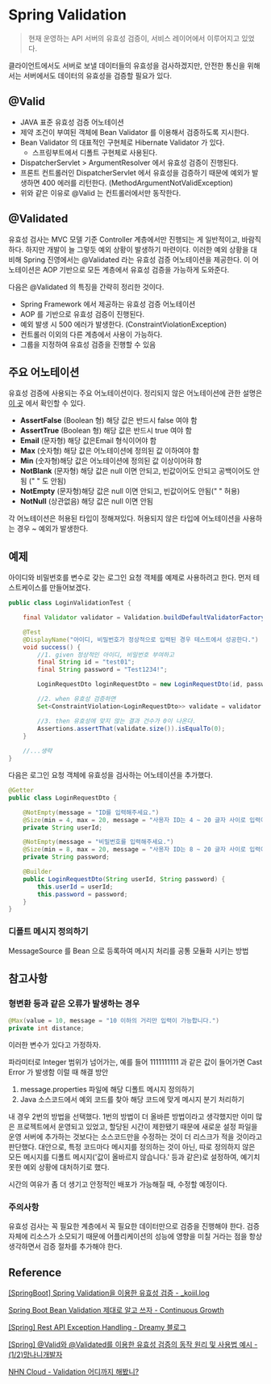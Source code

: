 # Spring Validation

> 현재 운영하는 API 서버의 유효성 검증이, 서비스 레이어에서 이루어지고 있었다.


클라이언트에서도 서버로 보낼 데이터들의 유효성을 검사하겠지만, 안전한 통신을 위해서는 서버에서도 데이터의 유효성을 검증할 필요가 있다.



## @Valid

- JAVA 표준 유효성 검증 어노테이션
- 제약 조건이 부여된 객체에 Bean Validator 를 이용해서 검증하도록 지시한다.
- Bean Validator 의 대표적인 구현체로 Hibernate Validator 가 있다.
  - 스프링부트에서 디폴트 구현체로 사용된다.
- DispatcherServlet > ArgumentResolver 에서 유효성 검증이 진행된다.
- 프론트 컨트롤러인 DispatcherServlet 에서 유효성을 검증하기 때문에 예외가 발생하면 400 에러를 리턴한다. (MethodArgumentNotValidException)
- 위와 같은 이유로 @Valid 는 컨트롤러에서만 동작한다.

## @Validated

유효성 검사는 MVC 모델 기준 Controller 계층에서만 진행되는 게 일반적이고, 바람직하다. 하지만 개발이 늘 그렇듯 예외 상황이 발생하기 마련이다.
이러한 예외 상황을 대비해 Spring 진영에서는 @Validated 라는 유효성 검증 어노테이션을 제공한다. 이 어노테이션은 AOP 기반으로 모든 계층에서 유효성 검증을 가능하게 도와준다.

다음은 @Validated 의 특징을 간략히 정리한 것이다.

- Spring Framework 에서 제공하는 유효성 검증 어노테이션
- AOP 를 기반으로 유효성 검증이 진행된다.
- 예외 발생 시 500 에러가 발생한다. (ConstraintViolationException)
- 컨트롤러 이외의 다른 계층에서 사용이 가능하다.
- 그룹을 지정하여 유효성 검증을 진행할 수 있음

## 주요 어노테이션

유효성 검증에 사용되는 주요 어노테이션이다. 
정리되지 않은 어노테이션에 관한 설명은 [이 곳](https://javaee.github.io/javaee-spec/javadocs/javax/validation/constraints/package-summary.html) 에서 확인할 수 있다.

- **AssertFalse** (Boolean 형) 해당 값은 반드시 false 여야 함
- **AssertTrue** (Boolean 형) 해당 값은 반드시 true 여야 함 
- **Email** (문자형) 해당 값은Email 형식이어야 함
- **Max** (숫자형) 해당 값은 어노테이션에 정의된 값 이하여야 함
- **Min** (숫자형)해당 값은 어노테이션에 정의된 값 이상이어햐 함
- **NotBlank** (문자형) 해당 값은 null 이면 안되고, 빈값이어도 안되고 공백이어도 안됨 (" " 도 안됨)
- **NotEmpty** (문자형)해당 값은 null 이면 안되고, 빈값이어도 안됨(" " 허용)
- **NotNull** (상관없음) 해당 값은 null 이면 안됨

각 어노테이션은 허용된 타입이 정해져있다. 허용되지 않은 타입에 어노테이션을 사용하는 경우 ~ 예외가 발생한다.

## 예제

아이디와 비밀번호를 변수로 갖는 로그인 요청 객체를 예제로 사용하려고 한다. 먼저 테스트케이스를 만들어보겠다.

```java
public class LoginValidationTest {

    final Validator validator = Validation.buildDefaultValidatorFactory().getValidator();

    @Test
    @DisplayName("아이디, 비밀번호가 정상적으로 입력된 경우 테스트에서 성공한다.")
    void success() {
        //1. given 정상적인 아이디, 비밀번호 부여하고
        final String id = "test01";
        final String password = "Test1234!";

        LoginRequestDto loginRequestDto = new LoginRequestDto(id, password);

        //2. when 유효성 검증하면
        Set<ConstraintViolation<LoginRequestDto>> validate = validator.validate(loginRequestDto);

        //3. then 유효성에 맞지 않는 결과 건수가 0이 나온다.
        Assertions.assertThat(validate.size()).isEqualTo(0);
    }
    
    //...생략
}
```

다음은 로그인 요청 객체에 유효성을 검사하는 어노테이션을 추가했다.

```java
@Getter
public class LoginRequestDto {

    @NotEmpty(message = "ID를 입력해주세요.")
    @Size(min = 4, max = 20, message = "사용자 ID는 4 ~ 20 글자 사이로 입력이 가능합니다.")
    private String userId;

    @NotEmpty(message = "비밀번호를 입력해주세요.")
    @Size(min = 8, max = 20, message = "사용자 ID는 8 ~ 20 글자 사이로 입력이 가능합니다.")
    private String password;

    @Builder
    public LoginRequestDto(String userId, String password) {
        this.userId = userId;
        this.password = password;
    }
}
```


### 디폴트 메시지 정의하기

MessageSource 를 Bean 으로 등록하여 메시지 처리를 공통 모듈화 시키는 방법


## 참고사항

### 형변환 등과 같은 오류가 발생하는 경우

```java
@Max(value = 10, message = "10 이하의 거리만 입력이 가능합니다.")
private int distance;
```

이러한 변수가 있다고 가정하자.

파라미터로 Integer 범위가 넘어가는, 예를 들어 1111111111 과 같은 값이 들어가면
Cast Error 가 발생함
이럴 때 해결 방안
1. message.properties 파일에 해당 디폴트 메시지 정의하기
2. Java 소스코드에서 예외 코드를 찾아 해당 코드에 맞게 메시지 분기 처리하기

내 경우 2번의 방법을 선택했다. 1번의 방법이 더 올바른 방법이라고 생각했지만
이미 많은 프로젝트에서 운영되고 있었고, 할당된 시간이 제한됐기 때문에 새로운 설정 파일을 운영 서버에 추가하는 것보다는 소스코드만을 수정하는 것이 더 리스크가 적을 것이라고 판단했다.
대안으로, 특정 코드마다 메시지를 정의하는 것이 아닌, 따로 정의하지 않은 모든 메시지를 디폴트 메시지('값이 올바르지 않습니다.' 등과 같은)로 설정하여,
예기치 못한 예외 상황에 대처하기로 했다.

시간의 여유가 좀 더 생기고 안정적인 배포가 가능해질 때, 수정할 예정이다.

### 주의사항

유효성 검사는 꼭 필요한 계층에서 꼭 필요한 데이터만으로 검증을 진행해야 한다.
검증 자체에 리소스가 소모되기 때문에 어플리케이션의 성능에 영향을 미칠 거라는 점을 항상 생각하면서 검증 절차를 추가해야 한다.

## Reference

[[SpringBoot] Spring Validation을 이용한 유효성 검증 - _koiil.log](https://velog.io/@_koiil/SpringBoot-Spring-Validation%EC%9D%84-%EC%9D%B4%EC%9A%A9%ED%95%9C-%EC%9C%A0%ED%9A%A8%EC%84%B1-%EA%B2%80%EC%A6%9D)

[Spring Boot Bean Validation 제대로 알고 쓰자 - Continuous Growth](https://kapentaz.github.io/spring/Spring-Boo-Bean-Validation-%EC%A0%9C%EB%8C%80%EB%A1%9C-%EC%95%8C%EA%B3%A0-%EC%93%B0%EC%9E%90/#)

[[Spring] Rest API Exception Handling - Dreamy 블로그](https://blog.naver.com/PostView.naver?blogId=writer0713&logNo=221605253778&parentCategoryNo=&categoryNo=83&viewDate=&isShowPopularPosts=true&from=search)

[[Spring] @Valid와 @Validated를 이용한 유효성 검증의 동작 원리 및 사용법 예시 - (1/2)망나니개발자](https://mangkyu.tistory.com/174)

[NHN Cloud - Validation 어디까지 해봤니?](https://meetup.toast.com/posts/223)
